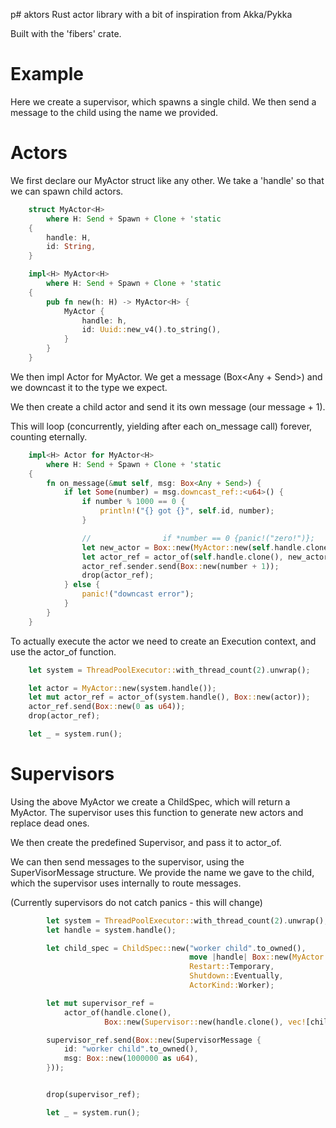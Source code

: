 p# aktors
Rust actor library with a bit of inspiration from Akka/Pykka

Built with the 'fibers' crate.

# Example

Here we create a supervisor, which spawns a single child. We then send a message to the child using the name
we provided.

# Actors

We first declare our MyActor struct like any other. We take a 'handle' so that we can spawn
child actors.

```rust
    struct MyActor<H>
        where H: Send + Spawn + Clone + 'static
    {
        handle: H,
        id: String,
    }

    impl<H> MyActor<H>
        where H: Send + Spawn + Clone + 'static
    {
        pub fn new(h: H) -> MyActor<H> {
            MyActor {
                handle: h,
                id: Uuid::new_v4().to_string(),
            }
        }
    }
```

We then impl Actor for MyActor. We get a message (Box<Any + Send>) and we downcast it to the type we expect.

We then create a child actor and send it its own message (our message + 1).

This will loop (concurrently, yielding after each on_message call) forever, counting eternally.

```rust
    impl<H> Actor for MyActor<H>
        where H: Send + Spawn + Clone + 'static
    {
        fn on_message(&mut self, msg: Box<Any + Send>) {
            if let Some(number) = msg.downcast_ref::<u64>() {
                if number % 1000 == 0 {
                    println!("{} got {}", self.id, number);
                }

                //                if *number == 0 {panic!("zero!")};
                let new_actor = Box::new(MyActor::new(self.handle.clone())) as Box<Actor>;
                let actor_ref = actor_of(self.handle.clone(), new_actor);
                actor_ref.sender.send(Box::new(number + 1));
                drop(actor_ref);
            } else {
                panic!("downcast error");
            }
        }
    }
```

To actually execute the actor we need to create an Execution context, and use the actor_of function.

```rust
    let system = ThreadPoolExecutor::with_thread_count(2).unwrap();

    let actor = MyActor::new(system.handle());
    let mut actor_ref = actor_of(system.handle(), Box::new(actor));
    actor_ref.send(Box::new(0 as u64));
    drop(actor_ref);

    let _ = system.run();
```

# Supervisors

Using the above MyActor we create a ChildSpec, which will return a MyActor. The supervisor uses
this function to generate new actors and replace dead ones.

We then create the predefined Supervisor, and pass it to actor_of.

We can then send messages to the supervisor, using the SuperVisorMessage structure. We provide
the name we gave to the child, which the supervisor uses internally to route messages.

(Currently supervisors do not catch panics - this will change)

```rust
        let system = ThreadPoolExecutor::with_thread_count(2).unwrap();
        let handle = system.handle();

        let child_spec = ChildSpec::new("worker child".to_owned(),
                                        move |handle| Box::new(MyActor::new(handle)) as Box<Actor>,
                                        Restart::Temporary,
                                        Shutdown::Eventually,
                                        ActorKind::Worker);

        let mut supervisor_ref =
            actor_of(handle.clone(),
                     Box::new(Supervisor::new(handle.clone(), vec![child_spec])) as Box<Actor>);

        supervisor_ref.send(Box::new(SupervisorMessage {
            id: "worker child".to_owned(),
            msg: Box::new(1000000 as u64),
        }));


        drop(supervisor_ref);

        let _ = system.run();
```